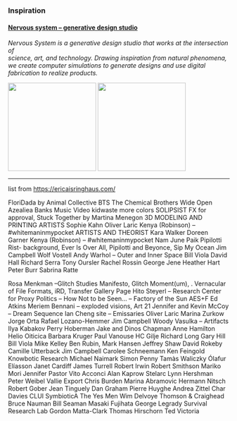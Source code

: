 

### Inspiration

#### [Nervous system – generative design studio](https://n-e-r-v-o-u-s.com/)

*Nervous System is a generative design studio that works at the intersection of  
science, art, and technology. Drawing inspiration from natural phenomena, 
we create computer simulations to generate designs and use digital fabrication to realize products.*

<img src="https://n-e-r-v-o-u-s.com/shop/images/12/340/IMGP1439_xlarge.jpg" width="200" height="200"></img>
<img src="https://n-e-r-v-o-u-s.com/shop/images/5/92/cc08s_morph_bangle_silver_whiteBG_large.jpg" width="200" height="200"></img>

---
list from https://ericaisringhaus.com/

FloriDada by Animal Collective
BTS The Chemical Brothers Wide Open
Azealiea Banks Music Video
kidwaste more colors
SOLIPSIST
FX for approval,
Stuck Together by Martina Menegon
3D MODELING AND PRINTING ARTISTS
Sophie Kahn
Oliver Laric
Kenya (Robinson) – #whitemaninmypocket
ARTISTS AND THEORIST
Kara Walker
Doreen Garner
Kenya (Robinson) – #whitemaninmypocket
Nam June Paik
Pipilotti Rist- background, Ever Is Over All, Pipilotti and Beyonce, Sip My Ocean
Jim Campbell
Wolf Vostell
Andy Warhol – Outer and Inner Space
Bill  Viola
David Hall
Richard Serra
Tony Oursler
Rachel Rossin
George Jene
Heather Hart
Peter Burr
Sabrina Ratte

Rosa Menkman –Glitch Studies Manifesto, Glitch Moment(um),
.                             Vernacular of File Formats, iRD, Transfer Gallery Page
Hito Steyerl – Research Center for Proxy Politics – How Not to be Seen…
– Factory of the Sun
AES+F
Ed Atkins
Meriem Bennani – exploded visions, Art 21
Jennifer and Kevin McCoy – Dream Sequence
Ian Cheng site –  Emissaries
Oliver Laric
Marina Zurkow
Jorge Orta
Rafael Lozano-Hemmer
Jim Campbell
Woody Vasulka – Artifacts
Ilya Kabakov
Perry Hoberman
Jake and Dinos Chapman
Anne Hamilton
Helio Oiticica
Barbara Kruger
Paul Vanouse
HC Gilje
Richard Long
Gary Hill
Bill Viola
Mike Kelley
Ben Rubin, Mark Hansen
Jeffrey Shaw
David Rokeby
Camille Utterback
Jim Campbell
Carolee Schneemann
Ken Feingold
Knowbotic Research
Michael Naimark
Simon Penny
Tamàs Waliczky
Ólafur Elíasson
Janet Cardiff
James Turrell
Robert Irwin
Robert Smithson
Mariko Mori
Jennifer Pastor
Vito Acconci
Alan Kaprow
Stelarc
Lynn Hershman
Peter Weibel
Vallie Export
Chris Burden
Marina Abramovic
Hermann Nitsch
Robert Gober
Jean Tinguely
Dan Graham
Pierre Huyghe
Andrea Zittel
Char Davies
CLUI
SymbioticA
The Yes Men
Wim Delvoye
Thomson & Craighead
Bruce Nauman
Bill Seaman
Masaki Fujihata
George Legrady
Survival Research Lab
Gordon Matta-Clark
Thomas Hirschorn
Ted Victoria
